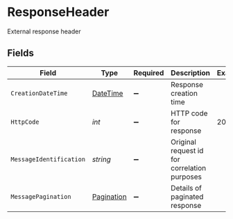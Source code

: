 # ResponseHeader

External response header


## Fields

| Field                                                                                 | Type                                                                                  | Required                                                                              | Description                                                                           | Example                                                                               |
| ------------------------------------------------------------------------------------- | ------------------------------------------------------------------------------------- | ------------------------------------------------------------------------------------- | ------------------------------------------------------------------------------------- | ------------------------------------------------------------------------------------- |
| `CreationDateTime`                                                                    | [DateTime](https://learn.microsoft.com/en-us/dotnet/api/system.datetime?view=net-5.0) | :heavy_minus_sign:                                                                    | Response creation time                                                                |                                                                                       |
| `HttpCode`                                                                            | *int*                                                                                 | :heavy_minus_sign:                                                                    | HTTP code for response                                                                | 200                                                                                   |
| `MessageIdentification`                                                               | *string*                                                                              | :heavy_minus_sign:                                                                    | Original request id for correlation purposes                                          |                                                                                       |
| `MessagePagination`                                                                   | [Pagination](../../Models/Shared/Pagination.md)                                       | :heavy_minus_sign:                                                                    | Details of paginated response                                                         |                                                                                       |